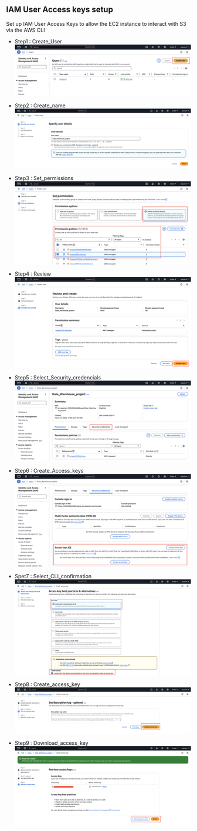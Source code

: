 ## IAM User Access keys setup

Set up IAM User Access Keys to allow the EC2 instance to interact with S3 via the AWS CLI

- Step1 : Create_User
![Create_User](IAM-User-Access-keys-images/1_Create_User.png)

- Step2 : Create_name
![Create_name](IAM-User-Access-keys-images/2_Create_name.png)

- Step3 : Set_permissions
![Set_permissions](IAM-User-Access-keys-images/3_Set_permissions.png)

- Step4 : Review
![Review](IAM-User-Access-keys-images/4_Review.png)

- Step5 : Select_Security_credencials
![Select_Security_credencials](IAM-User-Access-keys-images/5_Select_Security_credencials.png)

- Step6 : Create_Access_keys
![Create_Access_keys](IAM-User-Access-keys-images/6_Create_Access_keys.png)

- Spet7 : Select_CLI_confirmation
![Select_CLI_confirmation](IAM-User-Access-keys-images/7_Select_CLI_confirmation.png)

- Step8 : Create_access_key
![Create_access_key](IAM-User-Access-keys-images/8_Create_access_key.png)

- Step9 : Download_access_key
![Download_access_key](IAM-User-Access-keys-images/9_Download_access_key.png)